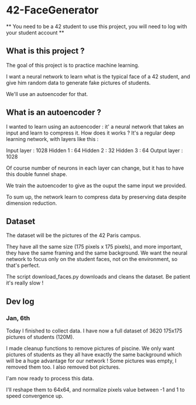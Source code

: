 # 42-FaceGenerator

** You need to be a 42 student to use this project, you will need to log with your student account **

## What is this project ?

The goal of this project is to practice machine learning.

I want a neural network to learn what is the typical face of a 42 student, and give him random data to generate fake pictures of students.

We'll use an autoencoder for that.

## What is an autoencoder ?

I wanted to learn using an autoencoder : it' a neural network that takes an input and learn to compress it.
How does it works ?
It's a regular deep learning network, with layers like this :

Input layer : 1028
Hidden 1 : 64
Hidden 2 : 32
Hidden 3 : 64
Output layer : 1028

Of course number of neurons in each layer can change, but it has to have this double funnel shape.

We train the autoencoder to give as the ouput the same input we provided.

To sum up, the network learn to compress data by preserving data despite dimension reduction.

## Dataset

The dataset will be the pictures of the 42 Paris campus.

They have all the same size (175 pixels x 175 pixels), and more important, they have the same framing and the same background.
We want the neural network to focus only on the student faces, not on the environment, so that's perfect.

The script download_faces.py downloads and cleans the dataset. Be patient it's really slow !

## Dev log

### Jan, 6th

Today I finished to collect data. I have now a full dataset of 3620 175x175 pictures of students (120M).

I made cleanup functions to remove pictures of piscine. We only want pictures of students as they all have exactly the same background which will be a huge advantage for our network ! Some pictures was empty, I removed them too. I also removed bot pictures.

I'am now ready to process this data.

I'll reshape them to 64x64, and normalize pixels value between -1 and 1 to speed convergence up.
